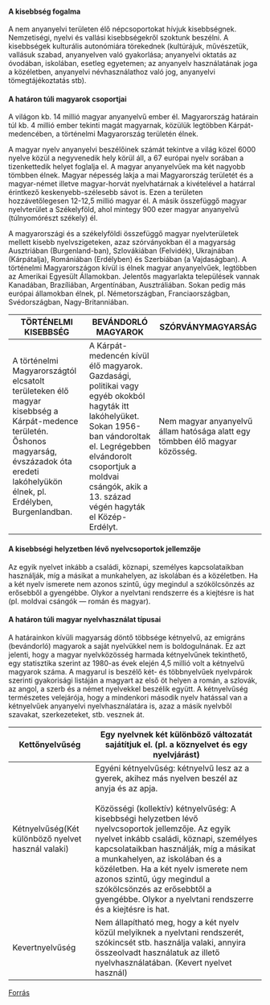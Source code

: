 #### A kisebbség fogalma

A nem anyanyelvi területen élő népcsoportokat hívjuk kisebbségnek. Nemzetiségi, nyelvi és vallási kisebbségekről szoktunk beszélni. A kisebbségek kulturális autonómiára törekednek (kultúrájuk, művészetük, vallásuk szabad, anyanyelven való gyakorlása; anyanyelvi oktatás az óvodában, iskolában, esetleg egyetemen; az anyanyelv használatának joga a közéletben, anyanyelvi névhasználathoz való jog, anyanyelvi tömegtájékoztatás stb).

#### A határon túli magyarok csoportjai

A világon kb. 14 millió magyar anyanyelvű ember él. Magyarország határain túl kb. 4 millió ember tekinti magát magyarnak, közülük legtöbben Kárpát-medencében, a történelmi Magyarország területén élnek.

A magyar nyelv anyanyelvi beszélőinek számát tekintve a világ közel 6000 nyelve közül a negyvenedik hely körül áll, a 67 európai nyelv sorában a tizenkettedik helyet foglalja el. A magyar anyanyelvűek ma két nagyobb tömbben élnek. Magyar népesség lakja a mai Magyarország területét és a magyar-német illetve magyar-horvát nyelvhatárnak a kivételével a határral érintkező keskenyebb-szélesebb sávot is. Ezen a területen hozzávetőlegesen 12-12,5 millió magyar él. A másik összefüggő magyar nyelvterület a Székelyföld, ahol mintegy 900 ezer magyar anyanyelvű (túlnyomórészt székely) él.

A magyarországi és a székelyföldi összefüggő magyar nyelvterületek mellett kisebb nyelvszigeteken, azaz szórványokban él a magyarság Ausztriában (Burgenland-ban), Szlovákiában (Felvidék), Ukrajnában (Kárpátalja), Romániában (Erdélyben) és Szerbiában (a Vajdaságban). A történelmi Magyarországon kívül is élnek magyar anyanyelvűek, legtöbben az Amerikai Egyesült Államokban. Jelentős magyarlakta települések vannak Kanadában, Brazíliában, Argentínában, Ausztráliában. Sokan pedig más európai államokban élnek, pl. Németországban, Franciaországban,
Svédországban, Nagy-Britanniában.

| TÖRTÉNELMI KISEBBSÉG                                                                                                                                                                            | BEVÁNDORLÓ MAGYAROK                                                                                                                                                                                                                            | SZÓRVÁNYMAGYARSÁG                                                           |
| ----------------------------------------------------------------------------------------------------------------------------------------------------------------------------------------------- | ---------------------------------------------------------------------------------------------------------------------------------------------------------------------------------------------------------------------------------------------- | --------------------------------------------------------------------------- |
| A történelmi Magyarországtól elcsatolt területeken élő magyar kisebbség a Kárpát-medence területén. Őshonos magyarság, évszázadok óta eredeti lakóhelyükön élnek, pl. Erdélyben, Burgenlandban. | A Kárpát-medencén kívül élő magyarok. Gazdasági, politikai vagy egyéb okokból hagyták itt lakóhelyüket. Sokan 1956-ban vándoroltak el. Legrégebben elvándorolt csoportjuk a moldvai csángók, akik a 13. század végén hagyták el Közép-Erdélyt. | Nem magyar anyanyelvű állam hatósága alatt egy tömbben élő magyar közösség. |

#### A kisebbségi helyzetben lévő nyelvcsoportok jellemzője

Az egyik nyelvet inkább a családi, köznapi, személyes kapcsolataikban használják, míg a másikat a munkahelyen, az iskolában és a közéletben. Ha a két nyelv ismerete nem azonos szintű, úgy megindul a szókölcsönzés az erősebből a gyengébbe. Olykor a nyelvtani rendszerre és a kiejtésre is hat (pl. moldvai csángók — román és magyar).

#### A határon túli magyar nyelvhasználat típusai

A határainkon kívüli magyarság döntő többsége kétnyelvű, az emigráns (bevándorló) magyarok a saját nyelvükkel nem is boldogulnának. Ez azt jelenti, hogy a magyar nyelvközösség harmada kétnyelvűnek tekinthető, egy statisztika szerint az 1980-as évek elején 4,5 millió volt a kétnyelvű magyarok száma. A magyarul is beszélő két- és többnyelvűek nyelvpárok szerinti gyakorisági listáján a magyart az első öt helyen a román, a szlovák, az angol, a szerb és a német nyelvekkel beszélik együtt. A kétnyelvűség természetes velejárója, hogy a mindenkori második nyelv hatással van a kétnyelvűek anyanyelvi nyelvhasználatára is, azaz a másik nyelvből szavakat, szerkezeteket, stb. vesznek át.

| Kettőnyelvűség                                     | Egy nyelvnek két különböző változatát sajátítjuk el. (pl. a köznyelvet és egy<br>nyelvjárást)                                                                                                                                                                                                                                                                                                                                                                                                         |
| -------------------------------------------------- | ----------------------------------------------------------------------------------------------------------------------------------------------------------------------------------------------------------------------------------------------------------------------------------------------------------------------------------------------------------------------------------------------------------------------------------------------------------------------------------------------------- |
| Kétnyelvűség(Két különböző nyelvet használ valaki) | Egyéni kétnyelvűség: kétnyelvű lesz az a gyerek, akihez más nyelven beszél az anyja és az apja.<br><br>Közösségi (kollektív) kétnyelvűség: A kisebbségi helyzetben lévő nyelvcsoportok jellemzője. Az egyik nyelvet inkább családi, köznapi, személyes kapcsolataikban használják, míg a másikat a munkahelyen, az iskolában és a közéletben. Ha a két nyelv ismerete nem azonos szintű, úgy megindul a szókölcsönzés az erősebbtől a gyengébbe. Olykor a nyelvtani rendszerre és a kiejtésre is hat. |
| Kevertnyelvűség                                    | Nem állapítható meg, hogy a két nyelv közül melyiknek a nyelvtani rendszerét, szókincsét stb. használja valaki, annyira összeolvadt használatuk az illető nyelvhasználatában. (Kevert nyelvet használ)                                                                                                                                                                                                                                                                                                |

[Forrás](https://erettsegi.com/tetelek/nyelvtan/a-hataron-tuli-magyar-nyelvhasznalat-fobb-adatai-tendenciai/)
